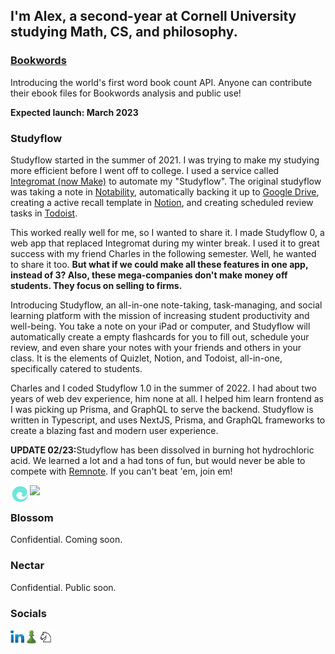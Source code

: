 ## I'm Alex, a second-year at Cornell University studying Math, CS, and philosophy.

<h3><a target="_blank" href="https://bookwords.org">Bookwords</a></h3>

<p>Introducing the world's first word book count API. Anyone can contribute their ebook files for Bookwords analysis and public use!</p>
<p><strong>Expected launch: March 2023</strong></p>

### Studyflow

<p>Studyflow started in the summer of 2021. I was trying to make my studying more efficient before I went off to college. I used a service called <a href="https://www.make.com/en" target="_blank">Integromat (now Make)</a> to automate my "Studyflow". The original studyflow was taking a note in <a href="https://notability.com/" target="_blank">Notability</a>, automatically backing it up to <a href="https://www.google.com/drive/" target="_blank">Google Drive</a>, creating a active recall template in <a href="https://www.notion.so/" target="_blank">Notion</a>, and creating scheduled review tasks in <a href="https://todoist.com/" target="_blank">Todoist</a>.</p>
<p>This worked really well for me, so I wanted to share it. I made Studyflow 0, a web app that replaced Integromat during my winter break. I used it to great success with my friend Charles in the following semester. Well, he wanted to share it too. <b>But what if we could make all these features in one app, instead of 3? Also, these mega-companies don't make money off students. They focus on selling to firms.</b></p>
<p>Introducing Studyflow, an all-in-one note-taking, task-managing, and social learning platform with the mission of increasing student productivity and well-being. You take a note on your iPad or computer, and Studyflow will automatically create a empty flashcards for you to fill out, schedule your review, and even share your notes with your friends and others in your class. It is the elements of Quizlet, Notion, and Todoist, all-in-one, specifically catered to students.<p>
<p>Charles and I coded Studyflow 1.0 in the summer of 2022. I had about two years of web dev experience, him none at all. I helped him learn frontend as I was picking up Prisma, and GraphQL to serve the backend. Studyflow is written in Typescript, and uses NextJS, Prisma, and GraphQL frameworks to create a blazing fast and modern user experience.</p>
<p><strong>UPDATE 02/23:</strong>Studyflow has been dissolved in burning hot hydrochloric acid. We learned a lot and a had tons of fun, but would never be able to compete with <a href="https://remnote.io" target="_blank">Remnote</a>. If you can't beat 'em, join em!</p>

<a href="http://alexgodfrey.com"><img src="https://img.shields.io/website?label=studyflow.ai&style=for-the-badge&url=https://studyflow.ai"></a>
[<img align="left" alt="Alex Godfrey | Studyflow" target="_blank" width="31px" src="./logo.svg" />][studyflow]

### Blossom

<p>Confidential. Coming soon.</p>

### Nectar

<p>Confidential. Public soon.</p>

### Socials

[<img align="left" alt="Alex Godfrey | LinkedIn" target="_blank" width="22px" src="./linkedin.svg" />][linkedin]
[<img align="left" alt="agod1373 | Chess.com" target="_blank" width="23px" src="./chesscom.png" />][chesscom]
[<img align="left" alt="agod1373 | Chess.com" target="_blank" width="23px" src="./lichess.png" />][lichess]

[linkedin]: https://www.linkedin.com/in/alex-godfrey-91a7251b1/
[chesscom]: https://www.chess.com/member/agod1373
[lichess]: https://lichess.org/@/NadineCross
[studyflow]: https://studyflow.ai
